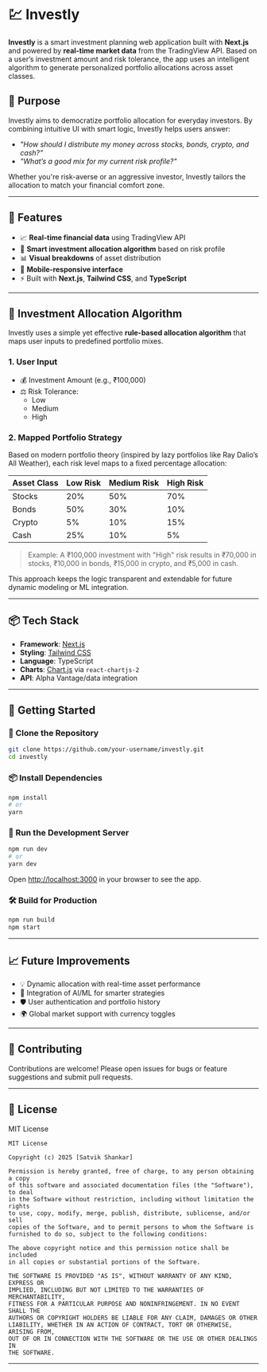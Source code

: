 # 💹 Investly

**Investly** is a smart investment planning web application built with **Next.js** and powered by **real-time market data** from the TradingView API. Based on a user’s investment amount and risk tolerance, the app uses an intelligent algorithm to generate personalized portfolio allocations across asset classes.

## 🎯 Purpose

Investly aims to democratize portfolio allocation for everyday investors. By combining intuitive UI with smart logic, Investly helps users answer:

- _"How should I distribute my money across stocks, bonds, crypto, and cash?"_
- _"What’s a good mix for my current risk profile?"_

Whether you're risk-averse or an aggressive investor, Investly tailors the allocation to match your financial comfort zone.

---

## 🚀 Features

- 📈 **Real-time financial data** using TradingView API
- 🧠 **Smart investment allocation algorithm** based on risk profile
- 📊 **Visual breakdowns** of asset distribution
- 📱 **Mobile-responsive interface**
- ⚡ Built with **Next.js**, **Tailwind CSS**, and **TypeScript**

---

## 🧠 Investment Allocation Algorithm

Investly uses a simple yet effective **rule-based allocation algorithm** that maps user inputs to predefined portfolio mixes.

### 1. **User Input**

- 💰 Investment Amount (e.g., ₹100,000)
- ⚖️ Risk Tolerance:
  - Low
  - Medium
  - High

### 2. **Mapped Portfolio Strategy**

Based on modern portfolio theory (inspired by lazy portfolios like Ray Dalio’s All Weather), each risk level maps to a fixed percentage allocation:

| Asset Class | Low Risk | Medium Risk | High Risk |
|-------------|----------|-------------|-----------|
| Stocks      | 20%      | 50%         | 70%       |
| Bonds       | 50%      | 30%         | 10%       |
| Crypto      | 5%       | 10%         | 15%       |
| Cash        | 25%      | 10%         | 5%        |

> Example: A ₹100,000 investment with "High" risk results in ₹70,000 in stocks, ₹10,000 in bonds, ₹15,000 in crypto, and ₹5,000 in cash.

This approach keeps the logic transparent and extendable for future dynamic modeling or ML integration.

---

## 📦 Tech Stack

- **Framework**: [Next.js](https://nextjs.org/)
- **Styling**: [Tailwind CSS](https://tailwindcss.com/)
- **Language**: TypeScript
- **Charts**: [Chart.js](https://www.chartjs.org/) via `react-chartjs-2`
- **API**: Alpha Vantage/data integration

---

## 🧪 Getting Started

### 🔁 Clone the Repository

```bash
git clone https://github.com/your-username/investly.git
cd investly
```

### 📦 Install Dependencies

```bash
npm install
# or
yarn
```

### 🚀 Run the Development Server

```bash
npm run dev
# or
yarn dev
```

Open [http://localhost:3000](http://localhost:3000) in your browser to see the app.

### 🛠️ Build for Production

```bash
npm run build
npm start
```

---

## 📈 Future Improvements

- 💡 Dynamic allocation with real-time asset performance
- 🧮 Integration of AI/ML for smarter strategies
- 🛡️ User authentication and portfolio history
- 🌍 Global market support with currency toggles

---

## 🤝 Contributing

Contributions are welcome! Please open issues for bugs or feature suggestions and submit pull requests.

---

## 📜 License

MIT License

```
MIT License

Copyright (c) 2025 [Satvik Shankar]

Permission is hereby granted, free of charge, to any person obtaining a copy
of this software and associated documentation files (the "Software"), to deal
in the Software without restriction, including without limitation the rights  
to use, copy, modify, merge, publish, distribute, sublicense, and/or sell  
copies of the Software, and to permit persons to whom the Software is  
furnished to do so, subject to the following conditions:

The above copyright notice and this permission notice shall be included  
in all copies or substantial portions of the Software.

THE SOFTWARE IS PROVIDED "AS IS", WITHOUT WARRANTY OF ANY KIND, EXPRESS OR  
IMPLIED, INCLUDING BUT NOT LIMITED TO THE WARRANTIES OF MERCHANTABILITY,  
FITNESS FOR A PARTICULAR PURPOSE AND NONINFRINGEMENT. IN NO EVENT SHALL THE  
AUTHORS OR COPYRIGHT HOLDERS BE LIABLE FOR ANY CLAIM, DAMAGES OR OTHER  
LIABILITY, WHETHER IN AN ACTION OF CONTRACT, TORT OR OTHERWISE, ARISING FROM,  
OUT OF OR IN CONNECTION WITH THE SOFTWARE OR THE USE OR OTHER DEALINGS IN  
THE SOFTWARE.
```

---
